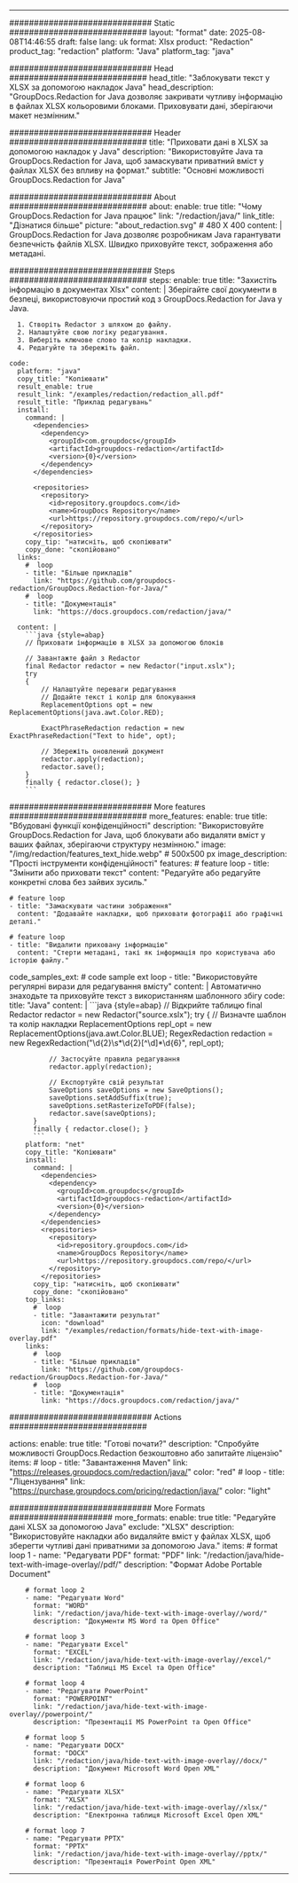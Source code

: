 
---
############################# Static ############################
layout: "format"
date:  2025-08-08T14:46:55
draft: false
lang: uk
format: Xlsx
product: "Redaction"
product_tag: "redaction"
platform: "Java"
platform_tag: "java"

############################# Head ############################
head_title: "Заблокувати текст у XLSX за допомогою накладок Java"
head_description: "GroupDocs.Redaction for Java дозволяє закривати чутливу інформацію в файлах XLSX кольоровими блоками. Приховувати дані, зберігаючи макет незмінним."

############################# Header ############################
title: "Приховати дані в XLSX за допомогою накладок у Java" 
description: "Використовуйте Java та GroupDocs.Redaction for Java, щоб замаскувати приватний вміст у файлах XLSX без впливу на формат."
subtitle: "Основні можливості GroupDocs.Redaction for Java" 

############################# About ############################
about:
    enable: true
    title: "Чому GroupDocs.Redaction for Java працює"
    link: "/redaction/java/"
    link_title: "Дізнатися більше"
    picture: "about_redaction.svg" # 480 X 400
    content: |
       GroupDocs.Redaction for Java дозволяє розробникам Java гарантувати безпечність файлів XLSX. Швидко приховуйте текст, зображення або метадані.

############################# Steps ############################
steps:
    enable: true
    title: "Захистіть інформацію в документах Xlsx"
    content: |
      Зберігайте свої документи в безпеці, використовуючи простий код з GroupDocs.Redaction for Java у Java.
      
      1. Створіть Redactor з шляхом до файлу.
      2. Налаштуйте свою логіку редагування.
      3. Виберіть ключове слово та колір накладки.
      4. Редагуйте та збережіть файл.
   
    code:
      platform: "java"
      copy_title: "Копіювати"
      result_enable: true
      result_link: "/examples/redaction/redaction_all.pdf"
      result_title: "Приклад редагувань"
      install:
        command: |
          <dependencies>
            <dependency>
              <groupId>com.groupdocs</groupId>
              <artifactId>groupdocs-redaction</artifactId>
              <version>{0}</version>
            </dependency>
          </dependencies>

          <repositories>
            <repository>
              <id>repository.groupdocs.com</id>
              <name>GroupDocs Repository</name>
              <url>https://repository.groupdocs.com/repo/</url>
            </repository>
          </repositories>
        copy_tip: "натисніть, щоб скопіювати"
        copy_done: "скопійовано"
      links:
        #  loop
        - title: "Більше прикладів"
          link: "https://github.com/groupdocs-redaction/GroupDocs.Redaction-for-Java/"
        #  loop
        - title: "Документація"
          link: "https://docs.groupdocs.com/redaction/java/"
          
      content: |
        ```java {style=abap}
        // Приховати інформацію в XLSX за допомогою блоків

        // Завантажте файл з Redactor
        final Redactor redactor = new Redactor("input.xslx");
        try
        {
            // Налаштуйте переваги редагування
            // Додайте текст і колір для блокування
            ReplacementOptions opt = new ReplacementOptions(java.awt.Color.RED);
            
            ExactPhraseRedaction redaction = new ExactPhraseRedaction("Text to hide", opt);

            // Збережіть оновлений документ
            redactor.apply(redaction);
            redactor.save();
        }
        finally { redactor.close(); }
        ```            


############################# More features ############################
more_features:
  enable: true
  title: "Вбудовані функції конфіденційності"
  description: "Використовуйте GroupDocs.Redaction for Java, щоб блокувати або видаляти вміст у ваших файлах, зберігаючи структуру незмінною."
  image: "/img/redaction/features_text_hide.webp" # 500x500 px
  image_description: "Прості інструменти конфіденційності"
  features:
    # feature loop
    - title: "Змінити або приховати текст"
      content: "Редагуйте або редагуйте конкретні слова без зайвих зусиль."

    # feature loop
    - title: "Замаскувати частини зображення"
      content: "Додавайте накладки, щоб приховати фотографії або графічні деталі."

    # feature loop
    - title: "Видалити приховану інформацію"
      content: "Стерти метадані, такі як інформація про користувача або історію файлу."
      
  code_samples_ext:
    # code sample ext loop
    - title: "Використовуйте регулярні вирази для редагування вмісту"
      content: |
        Автоматично знаходьте та приховуйте текст з використанням шаблонного збігу
      code:
        title: "Java"
        content: |
          ```java {style=abap}
          //  Відкрийте таблицю
          final Redactor redactor = new Redactor("source.xslx");
          try
          {
              // Визначте шаблон та колір накладки
              ReplacementOptions repl_opt = new ReplacementOptions(java.awt.Color.BLUE);
              RegexRedaction redaction = new RegexRedaction("\\d{2}\\s*\\d{2}[^\\d]*\\d{6}", repl_opt);
              
              // Застосуйте правила редагування
              redactor.apply(redaction);

              // Експортуйте свій результат
              SaveOptions saveOptions = new SaveOptions();
              saveOptions.setAddSuffix(true);
              saveOptions.setRasterizeToPDF(false);
              redactor.save(saveOptions);
          }
          finally { redactor.close(); }
          ```
        platform: "net"
        copy_title: "Копіювати"
        install:
          command: |
            <dependencies>
              <dependency>
                <groupId>com.groupdocs</groupId>
                <artifactId>groupdocs-redaction</artifactId>
                <version>{0}</version>
              </dependency>
            </dependencies>
            <repositories>
              <repository>
                <id>repository.groupdocs.com</id>
                <name>GroupDocs Repository</name>
                <url>https://repository.groupdocs.com/repo/</url>
              </repository>
            </repositories>
          copy_tip: "натисніть, щоб скопіювати"
          copy_done: "скопійовано"
        top_links:
          #  loop
          - title: "Завантажити результат"
            icon: "download"
            link: "/examples/redaction/formats/hide-text-with-image-overlay.pdf"
        links:
          #  loop
          - title: "Більше прикладів"
            link: "https://github.com/groupdocs-redaction/GroupDocs.Redaction-for-Java/"
          #  loop
          - title: "Документація"
            link: "https://docs.groupdocs.com/redaction/java/"


############################# Actions ############################

actions:
  enable: true
  title: "Готові почати?"
  description: "Спробуйте можливості GroupDocs.Redaction безкоштовно або запитайте ліцензію"
  items:
    #  loop
    - title: "Завантаження Maven"
      link: "https://releases.groupdocs.com/redaction/java/"
      color: "red"
        #  loop
    - title: "Ліцензування"
      link: "https://purchase.groupdocs.com/pricing/redaction/java/"
      color: "light"


############################# More Formats #####################
more_formats:
    enable: true
    title: "Редагуйте дані XLSX за допомогою Java"
    exclude: "XLSX"
    description: "Використовуйте накладки або видаляйте вміст у файлах XLSX, щоб зберегти чутливі дані приватними за допомогою Java."
    items: 
        # format loop 1
        - name: "Редагувати PDF"
          format: "PDF"
          link: "/redaction/java/hide-text-with-image-overlay//pdf/"
          description: "Формат Adobe Portable Document"

        # format loop 2
        - name: "Редагувати Word"
          format: "WORD"
          link: "/redaction/java/hide-text-with-image-overlay//word/"
          description: "Документи MS Word та Open Office"
          
        # format loop 3
        - name: "Редагувати Excel"
          format: "EXCEL"
          link: "/redaction/java/hide-text-with-image-overlay//excel/"
          description: "Таблиці MS Excel та Open Office"

        # format loop 4
        - name: "Редагувати PowerPoint"
          format: "POWERPOINT"
          link: "/redaction/java/hide-text-with-image-overlay//powerpoint/"
          description: "Презентації MS PowerPoint та Open Office"

        # format loop 5
        - name: "Редагувати DOCX"
          format: "DOCX"
          link: "/redaction/java/hide-text-with-image-overlay//docx/"
          description: "Документ Microsoft Word Open XML"
          
        # format loop 6
        - name: "Редагувати XLSX"
          format: "XLSX"
          link: "/redaction/java/hide-text-with-image-overlay//xlsx/"
          description: "Електронна таблиця Microsoft Excel Open XML"
          
        # format loop 7
        - name: "Редагувати PPTX"
          format: "PPTX"
          link: "/redaction/java/hide-text-with-image-overlay//pptx/"
          description: "Презентація PowerPoint Open XML"


---